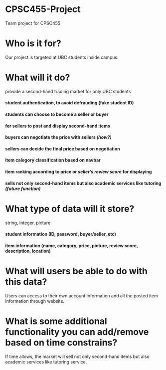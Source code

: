 # CPSC455-Project
Team project for CPSC455

# Who is it for?
Our project is targeted at UBC students inside campus.
# What will it do?
provide a second-hand trading market for only UBC students
#### student authentication, to avoid defrauding (fake student ID)
#### students can choose to become a seller or buyer
#### for sellers to post and display second-hand items
#### buyers can negotiate the price with sellers ***(how?)***
#### sellers can decide the final price based on negotiation
#### item calegory classification based on navbar
#### item ranking according to price or ***seller’s review score*** for displaying
#### sells not only second-hand items but also academic services like tutoring ***(future function)***
# What type of data will it store?
string, integer, picture
#### student information (ID, password, buyer/seller, etc)
#### item information (name, category, price, picture, review score, description, location)
# What will users be able to do with this data?
Users can access to their own account information and all the posted item information through website.
# What is some additional functionality you can add/remove based on time constrains?
If time allows, the market will sell not only second-hand items but also academic services like tutoring service.
